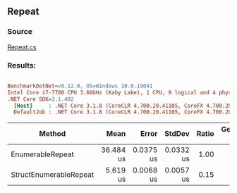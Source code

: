 ﻿## Repeat

### Source
[Repeat.cs](../../src/StructLinq.Benchmark/Repeat.cs)

### Results:
``` ini

BenchmarkDotNet=v0.12.0, OS=Windows 10.0.19041
Intel Core i7-7700 CPU 3.60GHz (Kaby Lake), 1 CPU, 8 logical and 4 physical cores
.NET Core SDK=3.1.402
  [Host]     : .NET Core 3.1.8 (CoreCLR 4.700.20.41105, CoreFX 4.700.20.41903), X64 RyuJIT
  DefaultJob : .NET Core 3.1.8 (CoreCLR 4.700.20.41105, CoreFX 4.700.20.41903), X64 RyuJIT


```
|                 Method |      Mean |     Error |    StdDev | Ratio | Gen 0 | Gen 1 | Gen 2 | Allocated |
|----------------------- |----------:|----------:|----------:|------:|------:|------:|------:|----------:|
|       EnumerableRepeat | 36.484 us | 0.0375 us | 0.0332 us |  1.00 |     - |     - |     - |      32 B |
| StructEnumerableRepeat |  5.619 us | 0.0068 us | 0.0057 us |  0.15 |     - |     - |     - |         - |
